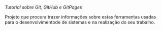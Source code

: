 *Tutorial sobre Git, GitHub e GitPages*

Projeto que procura trazer informações sobre estas ferramentas usadas para o desenvolvimentode de sistemas e na realização do seu trabalho.